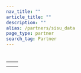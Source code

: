 ```yaml
---
nav_title: ""
article_title: ""
description: ""
alias: /partners/sisu_data
page_type: partner
search_tag: Partner
---
```


# 

> 

 

## 

|  |  |
| ----------- | ----------- |
|  |  |
|  |   |


## 

###  

  

###    

  



###    

  
















 



###  

 



## 



